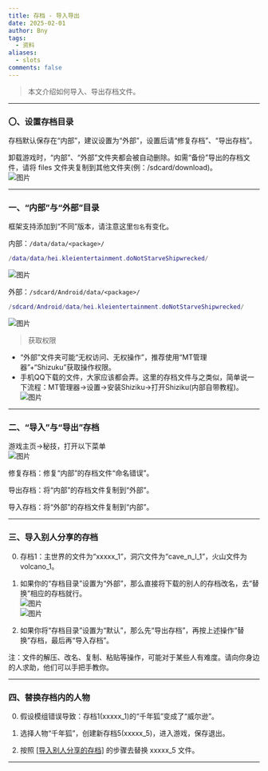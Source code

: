 ```yaml
---
title: 存档 - 导入导出
date: 2025-02-01
author: Bny
tags:
  - 资料
aliases:
  - slots
comments: false
---
```


> 本文介绍如何导入、导出存档文件。


---

### 〇、设置存档目录  
存档默认保存在“内部”，建议设置为“外部”，设置后请“修复存档”、“导出存档”。  

卸载游戏时，“内部”、“外部”文件夹都会被自动删除。如需“备份”导出的存档文件，请将 files 文件夹复制到其他文件夹(例：/sdcard/download)。  
![图片](/img/lAWBvaZj526UESR.webp)  

---

### 一、“内部”与“外部”目录  

框架支持添加到“不同”版本，请注意这里`包名`有变化。

内部：`/data/data/<package>/`
```lua
/data/data/hei.kleientertainment.doNotStarveShipwrecked/
```
![图片](/img/o7ElukfGOHILdMa.webp)  

外部：`/sdcard/Android/data/<package>/`  
```lua
/sdcard/Android/data/hei.kleientertainment.doNotStarveShipwrecked/
```
![图片](/img/6NeRqFsbrIfmX7u.webp)  

>获取权限
- “外部”文件夹可能“无权访问、无权操作”，推荐使用“MT管理器”+“Shizuku”获取操作权限。  
- 手机QQ下载的文件，大家应该都会弄。这里的存档文件与之类似，简单说一下流程：MT管理器->设置->安装Shiziku->打开Shiziku(内部自带教程)。  
![图片](/img/tAOYdK1EyqxDl28.webp)  


---


### 二、“导入”与“导出”存档  

游戏主页->秘技，打开以下菜单  
![图片](/img/Im86xKTC2EDN3fF.webp)  

修复存档：修复“内部”的存档文件“命名错误”。  

导出存档：将“内部”的存档文件复制到“外部”。  

导入存档：将“外部”的存档文件复制到“内部”。  

---

### 三、导入别人分享的存档  

0. 存档1：主世界的文件为“xxxxx_1”，洞穴文件为“cave_n_l_1”，火山文件为volcano_1。

1. 如果你的“存档目录”设置为“外部”，那么直接将下载的别人的存档改名，去“替换”相应的存档就行。  
![图片](/img/FEqSObe31tQ48f2.webp)  
![图片](/img/iSTtxPCaj3Yq9ZX.webp)  


2. 如果你将“存档目录”设置为“默认”，那么先“导出存档”，再按上述操作“替换”存档，最后再“导入存档”。  

注：文件的解压、改名、复制、粘贴等操作，可能对于某些人有难度。请向你身边的人求助，他们可以手把手教你。  

---

### 四、替换存档内的人物  

0. 假设模组错误导致：存档1(xxxxx_1)的“千年狐”变成了“威尔逊”。

1. 选择人物“千年狐”，创建新存档5(xxxxx_5)，进入游戏，保存退出。

2. 按照 [[导入别人分享的存档]](#三导入别人分享的存档) 的步骤去替换 xxxxx_5 文件。

---

[注释]: {{<reward-button>}}

